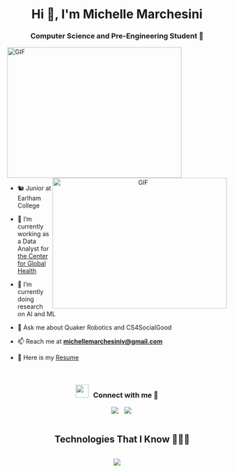 <h1 align="center">Hi 👋, I'm Michelle Marchesini</a></h1>
<h3 align="center"> Computer Science and Pre-Engineering Student 🔭 </h3>

<a target="_blank">
  <img src="https://media.giphy.com/media/JrkLdkC80AMuZWGXYe/giphy.gif" alt="GIF" height="300" width="400">
</a>

<a target="_blank" align="center">
  <img align="right" top="400" height="300" width="400" alt="GIF" src="https://media2.giphy.com/media/KHEjhrU9iuvGlBd7ty/giphy.gif?cid=6c09b952ek8i4564ueh8wn8c6w0m9w03y236vwlf18pts4xe&ep=v1_internal_gif_by_id&rid=giphy.gif&ct=s">
</a>


- 🐿️ Junior at Earlham College

- 🔭 I’m currently working as a Data Analyst for <a href="https://earlham.edu/academics/epic/center-for-global-health/" target="blank">the Center for Global Health</a>

- 🌱 I’m currently doing research on AI and ML

- 💬 Ask me about Quaker Robotics and CS4SocialGood

- 📫 Reach me at **michellemarchesiniv@gmail.com**


- 📄 Here is my <a href="" target="blank">Resume</a>
<br/>
<h3 align="center" > <img src="https://media.giphy.com/media/iY8CRBdQXODJSCERIr/giphy.gif" width="30" height="30" style="margin-right: 10px;">Connect with me 🤝 </h3>

<p align="center">

 <div align="center"  class="icons-social" style="margin-left: 10px;">
        <a style="margin-left: 10px;"  target="_blank" href="https://www.linkedin.com/in/mmarchesiniv/">
			<img src="https://img.icons8.com/doodle/40/000000/linkedin--v2.png"></a>
        <a style="margin-left: 10px;" target="_blank" href="https://github.com/marchmich">
		<img src="https://img.icons8.com/doodle/40/000000/github--v1.png"></a>
      </div>
<div id="user-content-toc">
  <ul align="center">
    <summary><h2 style="display: inline-block">Technologies That I Know 👩🏼‍💻 </h2></summary>
  </ul>
</div>
<!--tech stack icons-->
<p align="center">
  <a href="https://skillicons.dev">
    <img src="https://skillicons.dev/icons?i=c,cpp,discord,figma,git,html,github,html,java,js,linux,md,mysql,nextjs,nodejs,py,react,ts,vscode,latex,arduino,photoshop,wordpress,lua,notion&perline=14" />
  </a>
</p>
</p>
